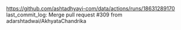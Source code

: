 https://github.com/ashtadhyayi-com/data/actions/runs/18631289170
last_commit_log: Merge pull request #309 from adarshtadwai/AkhyataChandrika